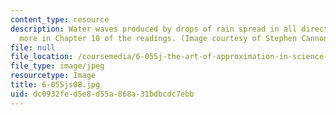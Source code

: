 ```yaml
---
content_type: resource
description: Water waves produced by drops of rain spread in all directions. Learn
  more in Chapter 10 of the readings. (Image courtesy of Stephen Cannon on Flickr.)
file: null
file_location: /coursemedia/6-055j-the-art-of-approximation-in-science-and-engineering-spring-2008/dc0932fed5e8d55a868a31bdbcdc7ebb_6-055js08.jpg
file_type: image/jpeg
resourcetype: Image
title: 6-055js08.jpg
uid: dc0932fe-d5e8-d55a-868a-31bdbcdc7ebb
---
```

